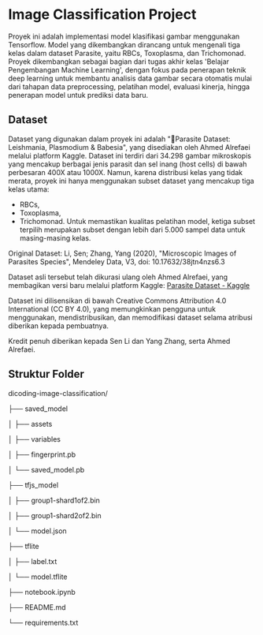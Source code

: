 # Image Classification Project

Proyek ini adalah implementasi model klasifikasi gambar menggunakan Tensorflow. Model yang dikembangkan dirancang untuk mengenali tiga kelas dalam dataset Parasite, yaitu RBCs, Toxoplasma, dan Trichomonad. Proyek dikembangkan sebagai bagian dari tugas akhir kelas 'Belajar Pengembangan Machine Learning', dengan fokus pada penerapan teknik deep learning untuk membantu analisis data gambar secara otomatis mulai dari tahapan data preprocessing, pelatihan model, evaluasi kinerja, hingga penerapan model untuk prediksi data baru.

## Dataset

Dataset yang digunakan dalam proyek ini adalah "🔬Parasite Dataset: Leishmania, Plasmodium & Babesia", yang disediakan oleh Ahmed Alrefaei melalui platform Kaggle. 
Dataset ini terdiri dari 34.298 gambar mikroskopis yang mencakup berbagai jenis parasit dan sel inang (host cells) di bawah perbesaran 400X atau 1000X. Namun, karena distribusi kelas yang tidak merata, proyek ini hanya menggunakan subset dataset yang mencakup tiga kelas utama:
- RBCs,
- Toxoplasma,
- Trichomonad.
Untuk memastikan kualitas pelatihan model, ketiga subset terpilih merupakan subset dengan lebih dari 5.000 sampel data untuk masing-masing kelas.

Original Dataset:
Li, Sen; Zhang, Yang (2020), "Microscopic Images of Parasites Species", Mendeley Data, V3, doi: 10.17632/38jtn4nzs6.3

Dataset asli tersebut telah dikurasi ulang oleh Ahmed Alrefaei, yang membagikan versi baru melalui platform Kaggle: [Parasite Dataset - Kaggle](https://www.kaggle.com/datasets/ahmedxc4/parasite-dataset)

Dataset ini dilisensikan di bawah Creative Commons Attribution 4.0 International (CC BY 4.0), yang memungkinkan pengguna untuk menggunakan, mendistribusikan, dan memodifikasi dataset selama atribusi diberikan kepada pembuatnya.


Kredit penuh diberikan kepada Sen Li dan Yang Zhang, serta Ahmed Alrefaei.


## Struktur Folder

dicoding-image-classification/

├── saved_model

│   ├── assets

│   ├── variables

│   ├── fingerprint.pb

│   └── saved_model.pb

├── tfjs_model

│   ├── group1-shard1of2.bin

│   ├── group1-shard2of2.bin

│   └── model.json

├── tflite

│   ├── label.txt 

│   └── model.tflite

├── notebook.ipynb

├── README.md

└── requirements.txt
